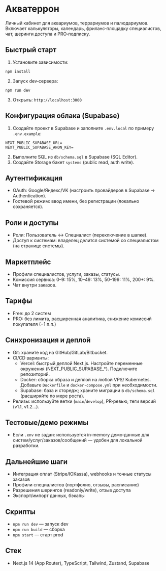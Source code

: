 # Акватеррон

Личный кабинет для аквариумов, террариумов и палюдариумов. Включает калькуляторы, календарь, фриланс‑площадку специалистов, чат, шеринги доступа и PRO‑подписку.

## Быстрый старт

1. Установите зависимости:

```
npm install
```

2. Запуск dev‑сервера:

```
npm run dev
```

3. Открыть: `http://localhost:3000`

## Конфигурация облака (Supabase)

1. Создайте проект в Supabase и заполните `.env.local` по примеру `.env.example`:

```
NEXT_PUBLIC_SUPABASE_URL=
NEXT_PUBLIC_SUPABASE_ANON_KEY=
```

2. Выполните SQL из `db/schema.sql` в Supabase (SQL Editor).
3. Создайте Storage бакет `systems` (public read, auth write).

## Аутентификация

- OAuth: Google/Яндекс/VK (настроить провайдеров в Supabase → Authentication).
- Гостевой режим: ввод имени, без регистрации (локально сохраняется).

## Роли и доступы

- Роли: Пользователь ↔ Специалист (переключение в шапке).
- Доступ к системам: владелец делится системой со специалистом (на странице системы).

## Маркетплейс

- Профили специалистов, услуги, заказы, статусы.
- Комиссия сервиса: 0–9: 15%, 10–49: 13%, 50–199: 11%, 200+: 9%.
- Чат внутри заказов.

## Тарифы

- Free: до 2 систем
- PRO: без лимита, расширенная аналитика, снижение комиссий покупателя (−1 п.п.)

## Синхронизация и деплой

- Git: храните код на GitHub/GitLab/Bitbucket.
- CI/CD варианты:
  - Vercel: быстрый деплой Next.js. Настройте переменные окружения (NEXT_PUBLIC_SUPABASE_*). Подключите репозиторий.
  - Docker: сборка образа и деплой на любой VPS/ Kubernetes. Добавьте `Dockerfile` и `docker-compose.yml` при необходимости.
  - Supabase: база и сторедж; храните миграции в `db/schema.sql` (расширяйте по мере роста).
- Релизы: используйте ветки (`main`/`develop`), PR‑ревью, теги версий (v1.1, v1.2…).

## Тестовые/демо режимы

- Если `.env` не задан: используется in‑memory демо‑данные для систем/услуг/заказов/сообщений — удобен для локальной разработки.

## Дальнейшие шаги

- Интеграция оплат (Stripe/ЮKassa), webhooks и точные статусы заказов
- Профили специалистов (портфолио, отзывы, расписание)
- Разрешения шерингов (readonly/write), отзыв доступа
- Экспорт/импорт данных, бэкапы

## Скрипты

- `npm run dev` — запуск dev
- `npm run build` — сборка
- `npm start` — старт prod

## Стек

- Next.js 14 (App Router), TypeScript, Tailwind, Zustand, Supabase